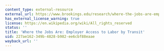 ```yaml
---
content_type: external-resource
external_url: https://www.brookings.edu/research/where-the-jobs-are-employer-access-to-labor-by-transit/
has_external_license_warning: true
license: https://en.wikipedia.org/wiki/All_rights_reserved
status: ''
title: 'Where the Jobs Are: Employer Access to Labor by Transit'
uid: 227ae162-349b-4828-b982-ee6cbf88eaae
wayback_url: ''
---
```

